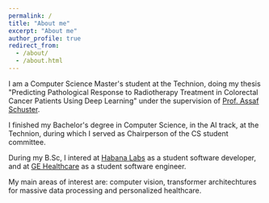 ```yaml
---
permalink: /
title: "About me"
excerpt: "About me"
author_profile: true
redirect_from: 
  - /about/
  - /about.html
---
```


I am a Computer Science Master's student at the Technion, doing my thesis "Predicting Pathological Response to Radiotherapy Treatment in Colorectal Cancer Patients Using Deep Learning" under the supervision of [Prof. Assaf Schuster](https://assaf.net.technion.ac.il/).

I finished my Bachelor's degree in Computer Science, in the AI track, at the Technion, during which I served as Chairperson of the CS student committee.

During my B.Sc, I intered at [Habana Labs](https://habana.ai/) as a student software developer, and at [GE Healthcare](https://www.gehealthcare.com/) as a student software engineer.

My main areas of interest are: computer vision, transformer architechtures for massive data processing and personalized healthcare.
